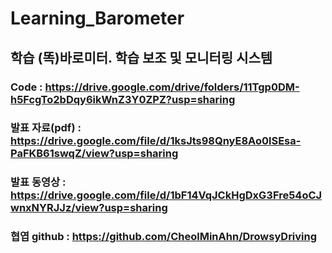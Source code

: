 # Learning_Barometer
학습 (똑)바로미터. 학습 보조 및 모니터링 시스템
---
### Code : https://drive.google.com/drive/folders/11Tgp0DM-h5FcgTo2bDqy6ikWnZ3Y0ZPZ?usp=sharing
### 발표 자료(pdf) : https://drive.google.com/file/d/1ksJts98QnyE8Ao0lSEsa-PaFKB61swqZ/view?usp=sharing
### 발표 동영상 : https://drive.google.com/file/d/1bF14VqJCkHgDxG3Fre54oCJwnxNYRJJz/view?usp=sharing
### 협엽 github : https://github.com/CheolMinAhn/DrowsyDriving
